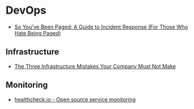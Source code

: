 # DevOps

- [So You’ve Been Paged: A Guide to Incident Response (For Those Who Hate Being Paged)](http://blog.scalyr.com/2016/09/so-youve-been-paged/)

## Infrastructure


- [The Three Infrastructure Mistakes Your Company Must Not Make](http://firstround.com/review/the-three-infrastructure-mistakes-your-company-must-not-make/)

## Monitoring

- [healthcheck.io - Open source service monitoring](https://github.com/healthchecks/healthchecks)

